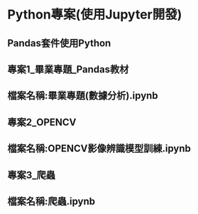 # Python專案(使用Jupyter開發)
## Pandas套件使用Python
## 專案1_畢業專題_Pandas教材
## 檔案名稱:畢業專題(數據分析).ipynb
## 專案2_OPENCV
## 檔案名稱:OPENCV影像辨識模型訓練.ipynb
## 專案3_爬蟲
## 檔案名稱:爬蟲.ipynb

